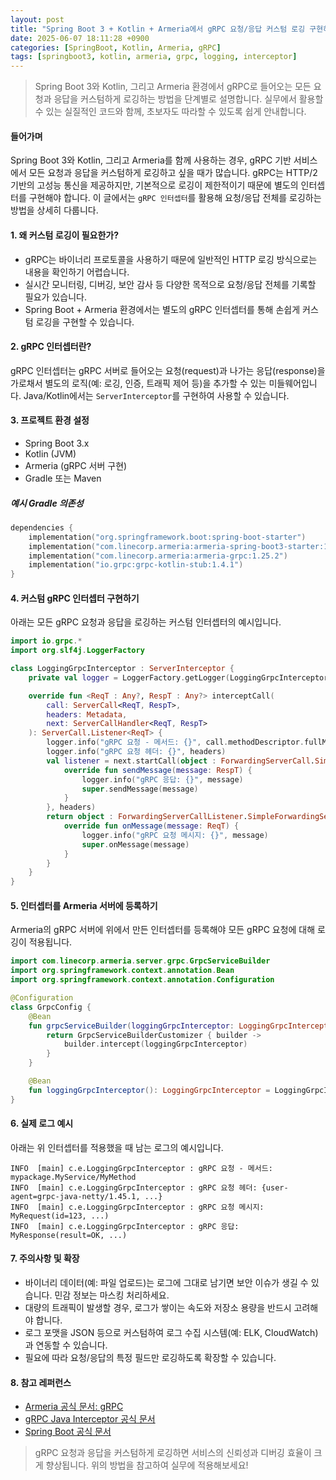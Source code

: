 ```yaml
---
layout: post
title: "Spring Boot 3 + Kotlin + Armeria에서 gRPC 요청/응답 커스텀 로깅 구현하기"
date: 2025-06-07 18:11:28 +0900
categories: [SpringBoot, Kotlin, Armeria, gRPC]
tags: [springboot3, kotlin, armeria, grpc, logging, interceptor]
---
```


> Spring Boot 3와 Kotlin, 그리고 Armeria 환경에서 gRPC로 들어오는 모든 요청과 응답을 커스텀하게 로깅하는 방법을 단계별로 설명합니다.
> 실무에서 활용할 수 있는 실질적인 코드와 함께, 초보자도 따라할 수 있도록 쉽게 안내합니다.

#### 들어가며
Spring Boot 3와 Kotlin, 그리고 Armeria를 함께 사용하는 경우, gRPC 기반 서비스에서 모든 요청과 응답을 커스텀하게 로깅하고 싶을 때가 많습니다. gRPC는 HTTP/2 기반의 고성능 통신을 제공하지만, 기본적으로 로깅이 제한적이기 때문에 별도의 인터셉터를 구현해야 합니다. 이 글에서는 `gRPC 인터셉터`를 활용해 요청/응답 전체를 로깅하는 방법을 상세히 다룹니다.

#### 1. 왜 커스텀 로깅이 필요한가?
- gRPC는 바이너리 프로토콜을 사용하기 때문에 일반적인 HTTP 로깅 방식으로는 내용을 확인하기 어렵습니다.
- 실시간 모니터링, 디버깅, 보안 감사 등 다양한 목적으로 요청/응답 전체를 기록할 필요가 있습니다.
- Spring Boot + Armeria 환경에서는 별도의 gRPC 인터셉터를 통해 손쉽게 커스텀 로깅을 구현할 수 있습니다.

#### 2. gRPC 인터셉터란?
gRPC 인터셉터는 gRPC 서버로 들어오는 요청(request)과 나가는 응답(response)을 가로채서 별도의 로직(예: 로깅, 인증, 트래픽 제어 등)을 추가할 수 있는 미들웨어입니다. Java/Kotlin에서는 `ServerInterceptor`를 구현하여 사용할 수 있습니다.

#### 3. 프로젝트 환경 설정
- Spring Boot 3.x
- Kotlin (JVM)
- Armeria (gRPC 서버 구현)
- Gradle 또는 Maven

##### 예시 Gradle 의존성
```kotlin
dependencies {
    implementation("org.springframework.boot:spring-boot-starter")
    implementation("com.linecorp.armeria:armeria-spring-boot3-starter:1.25.2")
    implementation("com.linecorp.armeria:armeria-grpc:1.25.2")
    implementation("io.grpc:grpc-kotlin-stub:1.4.1")
}
```

#### 4. 커스텀 gRPC 인터셉터 구현하기
아래는 모든 gRPC 요청과 응답을 로깅하는 커스텀 인터셉터의 예시입니다.

```kotlin
import io.grpc.*
import org.slf4j.LoggerFactory

class LoggingGrpcInterceptor : ServerInterceptor {
    private val logger = LoggerFactory.getLogger(LoggingGrpcInterceptor::class.java)

    override fun <ReqT : Any?, RespT : Any?> interceptCall(
        call: ServerCall<ReqT, RespT>,
        headers: Metadata,
        next: ServerCallHandler<ReqT, RespT>
    ): ServerCall.Listener<ReqT> {
        logger.info("gRPC 요청 - 메서드: {}", call.methodDescriptor.fullMethodName)
        logger.info("gRPC 요청 헤더: {}", headers)
        val listener = next.startCall(object : ForwardingServerCall.SimpleForwardingServerCall<ReqT, RespT>(call) {
            override fun sendMessage(message: RespT) {
                logger.info("gRPC 응답: {}", message)
                super.sendMessage(message)
            }
        }, headers)
        return object : ForwardingServerCallListener.SimpleForwardingServerCallListener<ReqT>(listener) {
            override fun onMessage(message: ReqT) {
                logger.info("gRPC 요청 메시지: {}", message)
                super.onMessage(message)
            }
        }
    }
}
```

#### 5. 인터셉터를 Armeria 서버에 등록하기
Armeria의 gRPC 서버에 위에서 만든 인터셉터를 등록해야 모든 gRPC 요청에 대해 로깅이 적용됩니다.

```kotlin
import com.linecorp.armeria.server.grpc.GrpcServiceBuilder
import org.springframework.context.annotation.Bean
import org.springframework.context.annotation.Configuration

@Configuration
class GrpcConfig {
    @Bean
    fun grpcServiceBuilder(loggingGrpcInterceptor: LoggingGrpcInterceptor): GrpcServiceBuilderCustomizer {
        return GrpcServiceBuilderCustomizer { builder ->
            builder.intercept(loggingGrpcInterceptor)
        }
    }

    @Bean
    fun loggingGrpcInterceptor(): LoggingGrpcInterceptor = LoggingGrpcInterceptor()
}
```

#### 6. 실제 로그 예시
아래는 위 인터셉터를 적용했을 때 남는 로그의 예시입니다.

```
INFO  [main] c.e.LoggingGrpcInterceptor : gRPC 요청 - 메서드: mypackage.MyService/MyMethod
INFO  [main] c.e.LoggingGrpcInterceptor : gRPC 요청 헤더: {user-agent=grpc-java-netty/1.45.1, ...}
INFO  [main] c.e.LoggingGrpcInterceptor : gRPC 요청 메시지: MyRequest(id=123, ...)
INFO  [main] c.e.LoggingGrpcInterceptor : gRPC 응답: MyResponse(result=OK, ...)
```

#### 7. 주의사항 및 확장
- 바이너리 데이터(예: 파일 업로드)는 로그에 그대로 남기면 보안 이슈가 생길 수 있습니다. 민감 정보는 마스킹 처리하세요.
- 대량의 트래픽이 발생할 경우, 로그가 쌓이는 속도와 저장소 용량을 반드시 고려해야 합니다.
- 로그 포맷을 JSON 등으로 커스텀하여 로그 수집 시스템(예: ELK, CloudWatch)과 연동할 수 있습니다.
- 필요에 따라 요청/응답의 특정 필드만 로깅하도록 확장할 수 있습니다.

#### 8. 참고 레퍼런스
- [Armeria 공식 문서: gRPC](https://armeria.dev/docs/server-grpc/)
- [gRPC Java Interceptor 공식 문서](https://grpc.io/docs/guides/server.html#interceptors)
- [Spring Boot 공식 문서](https://docs.spring.io/spring-boot/docs/current/reference/htmlsingle/)

> gRPC 요청과 응답을 커스텀하게 로깅하면 서비스의 신뢰성과 디버깅 효율이 크게 향상됩니다. 위의 방법을 참고하여 실무에 적용해보세요!
